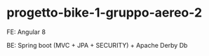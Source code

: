 # progetto-bike-1-gruppo-aereo-2

FE: Angular 8

BE: Spring boot (MVC + JPA + SECURITY) + Apache Derby Db


